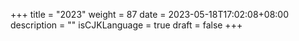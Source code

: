 +++
title = "2023"
weight = 87
date = 2023-05-18T17:02:08+08:00
description = ""
isCJKLanguage = true
draft = false
+++